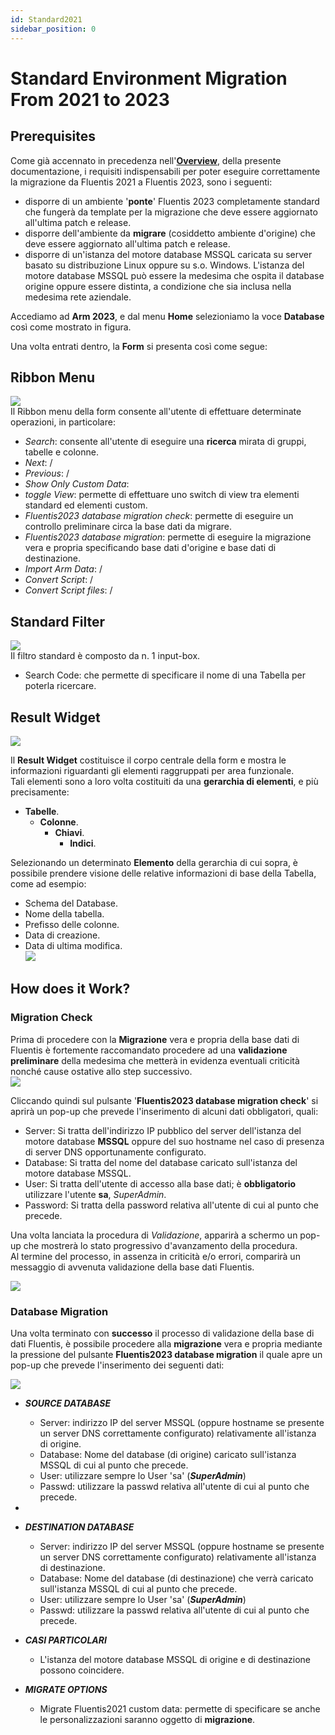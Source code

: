 ```yaml
---
id: Standard2021
sidebar_position: 0
---
```

# Standard Environment Migration From 2021 to 2023  

## Prerequisites

Come già accennato in precedenza nell'**[Overview](/docs/intro)**, della presente documentazione, i requisiti indispensabili per poter eseguire correttamente la migrazione da Fluentis 2021 a Fluentis 2023, sono i seguenti:  
* disporre di un ambiente '**ponte**' Fluentis 2023 completamente standard che fungerà da template per la migrazione che deve essere aggiornato all'ultima patch e release.  
* disporre dell'ambiente da **migrare** (cosiddetto ambiente d'origine) che deve essere aggiornato all'ultima patch e release.   
* disporre di un'istanza del motore database MSSQL caricata su server basato su distribuzione Linux oppure su s.o. Windows. L'istanza del motore database MSSQL può essere la medesima che ospita il database origine oppure essere distinta, a condizione che sia inclusa nella medesima rete aziendale.  

Accediamo ad **Arm 2023**, e dal menu **Home** selezioniamo la voce **Database** così come mostrato in figura.  



Una volta entrati dentro, la **Form** si presenta così come segue:   
## Ribbon Menu
![](../../../static/images/20250115155614.png)  
Il Ribbon menu della form consente all'utente di effettuare determinate operazioni, in particolare:
* *Search*: consente all'utente di eseguire una **ricerca** mirata di gruppi, tabelle e colonne.  
* *Next*: /
* *Previous*: /
* *Show Only Custom Data*:
* *toggle View*: permette di effettuare uno switch di view tra elementi standard ed elementi custom.
* *Fluentis2023 database migration check*: permette di eseguire un controllo preliminare circa la base dati da migrare.   
* *Fluentis2023 database migration*: permette di eseguire la migrazione vera e propria specificando base dati d'origine e base dati di destinazione.  
* *Import Arm Data*: /
* *Convert Script*: /
* *Convert Script files*: /

## Standard Filter
![](../../../static/images/20250116082037.png)  
Il filtro standard è composto da n. 1 input-box.   
* Search Code: che permette di specificare il nome di una Tabella per poterla ricercare.


## Result Widget
![](../../../static/images/20250116082419.png)  

Il **Result Widget** costituisce il corpo centrale della form e mostra le informazioni riguardanti gli elementi raggruppati per area funzionale.   
Tali elementi sono a loro volta costituiti da una **gerarchia di elementi**, e più precisamente:
* **Tabelle**.
    * **Colonne**.
        * **Chiavi**.
            * **Indici**.

Selezionando un determinato **Elemento** della gerarchia di cui sopra, è possibile prendere visione delle relative informazioni di base della Tabella, come ad esempio:  
* Schema del Database.  
* Nome della tabella.  
* Prefisso delle colonne.  
* Data di creazione.  
* Data di ultima modifica.      
![](../../../static/images/20250116082927.png)   

## How does it Work?
### Migration Check  

Prima di procedere con la **Migrazione** vera e propria della base dati di Fluentis è fortemente raccomandato procedere ad una **validazione preliminare** della medesima che metterà in evidenza eventuali criticità nonché cause ostative allo step successivo.  
![](../../../static/images/20250116084058.png)

Cliccando quindi sul pulsante '**Fluentis2023 database migration check**' si aprirà un pop-up che prevede l'inserimento di alcuni dati obbligatori, quali:  
* Server: Si tratta dell'indirizzo IP pubblico del server dell'istanza del motore database **MSSQL** oppure del suo hostname nel caso di presenza di server DNS opportunamente configurato.  
* Database: Si tratta del nome del database caricato sull'istanza del motore database MSSQL.  
* User: Si tratta dell'utente di accesso alla base dati; è **obbligatorio** utilizzare l'utente **sa**, *SuperAdmin*.
* Password: Si tratta della password relativa all'utente di cui al punto che precede.  


Una volta lanciata la procedura di *Validazione*, apparirà a schermo un pop-up che mostrerà lo stato progressivo d'avanzamento della procedura.  
Al termine del processo, in assenza in criticità e/o errori, comparirà un messaggio di avvenuta validazione della base dati Fluentis.  

![](../../../static/images/20250116105245.png)

### Database Migration


Una volta terminato con **successo** il processo di validazione della base di dati Fluentis, è possibile procedere alla **migrazione** vera e propria mediante la pressione del pulsante **Fluentis2023 database migration** il quale apre un pop-up che prevede l'inserimento dei seguenti dati:  

![](../../../static/images/20250116112044.png)


*  ***SOURCE DATABASE***
    * Server: indirizzo IP del server MSSQL (oppure hostname se presente un server DNS correttamente configurato) relativamente all'istanza di origine.  
    * Database: Nome del database (di origine) caricato sull'istanza MSSQL di cui al punto che precede.  
    * User: utilizzare sempre lo User 'sa' (***SuperAdmin***)
    * Passwd: utilizzare la passwd relativa all'utente di cui al punto che precede.  
* 
* ***DESTINATION DATABASE***
    * Server: indirizzo IP del server MSSQL (oppure hostname se presente un server DNS correttamente configurato) relativamente all'istanza di destinazione.     
    * Database: Nome del database (di destinazione) che verrà caricato sull'istanza MSSQL di cui al punto che precede.  
    * User: utilizzare sempre lo User 'sa' (***SuperAdmin***)
    * Passwd: utilizzare la passwd relativa all'utente di cui al punto che precede.  
* ***CASI PARTICOLARI***
    * L'istanza del motore database MSSQL di origine e di destinazione possono coincidere.  

* ***MIGRATE OPTIONS***
    * Migrate Fluentis2021 custom data: permette di specificare se anche le personalizzazioni saranno oggetto di **migrazione**.    








